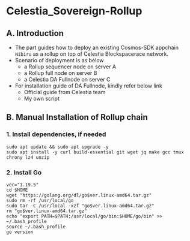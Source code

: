 # Celestia_Sovereign-Rollup

## A. Introduction
- The part guides how to deploy an existing Cosmos-SDK appchain `Nibiru` as a rollup on top of Celestia Blockspacerace network.
- Scenario of deployment is as below
  * a Rollup sequencer node on server A
  * a Rollup full node on server B
  * a Celestia DA Fullnode on server C
- For installation guide of DA Fullnode, kindly refer below link 
  * Official guide from Celestia team 
  * My own script

## B. Manual Installation of Rollup chain
### 1. Install dependencies, if needed
```
sudo apt update && sudo apt upgrade -y
sudo apt install -y curl build-essential git wget jq make gcc tmux chrony lz4 unzip
```

### 2. Install Go
```
ver="1.19.5"
cd $HOME
wget "https://golang.org/dl/go$ver.linux-amd64.tar.gz"
sudo rm -rf /usr/local/go
sudo tar -C /usr/local -xzf "go$ver.linux-amd64.tar.gz"
rm "go$ver.linux-amd64.tar.gz"
echo "export PATH=$PATH:/usr/local/go/bin:$HOME/go/bin" >> ~/.bash_profile
source ~/.bash_profile
go version
```

